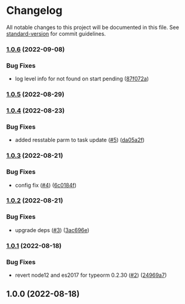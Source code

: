 # Changelog

All notable changes to this project will be documented in this file. See [standard-version](https://github.com/conventional-changelog/standard-version) for commit guidelines.

### [1.0.6](https://github.com/MapColonies/job-manager/compare/v1.0.5...v1.0.6) (2022-09-08)


### Bug Fixes

* log level info for not found on start pending ([87f072a](https://github.com/MapColonies/job-manager/commit/87f072a367ed6b2ba93334911220d7b189e6d2c8))

### [1.0.5](https://github.com/MapColonies/job-manager/compare/v1.0.4...v1.0.5) (2022-08-29)

### [1.0.4](https://github.com/MapColonies/job-manager/compare/v1.0.3...v1.0.4) (2022-08-23)


### Bug Fixes

* added resstable parm to task update ([#5](https://github.com/MapColonies/job-manager/issues/5)) ([da05a2f](https://github.com/MapColonies/job-manager/commit/da05a2fa5dabeb192b6c82b2fb7885d4f6d59ec4))

### [1.0.3](https://github.com/MapColonies/job-manager/compare/v1.0.2...v1.0.3) (2022-08-21)


### Bug Fixes

* config fix ([#4](https://github.com/MapColonies/job-manager/issues/4)) ([6c0184f](https://github.com/MapColonies/job-manager/commit/6c0184f54dc59bddc72bf689c9952791456fdcbd))

### [1.0.2](https://github.com/MapColonies/job-manager/compare/v1.0.1...v1.0.2) (2022-08-21)


### Bug Fixes

* upgrade deps ([#3](https://github.com/MapColonies/job-manager/issues/3)) ([3ac696e](https://github.com/MapColonies/job-manager/commit/3ac696e4337e2be0f0cbb745b18ca36bae3e9e16))

### [1.0.1](https://github.com/MapColonies/job-manager/compare/v1.0.0...v1.0.1) (2022-08-18)


### Bug Fixes

* revert node12 and es2017 for typeorm 0.2.30 ([#2](https://github.com/MapColonies/job-manager/issues/2)) ([24969a7](https://github.com/MapColonies/job-manager/commit/24969a76976775b4a590b8ee2177289469dc8cb3))

## 1.0.0 (2022-08-18)
